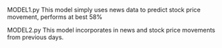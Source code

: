 MODEL1.py
This model simply uses news data to predict stock price movement, performs at best 58%


MODEL2.py
This model incorporates in news and stock price movements from previous days.